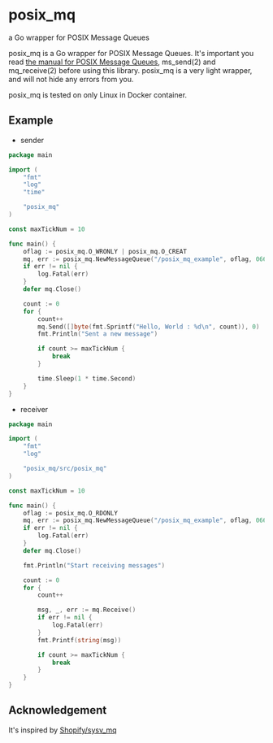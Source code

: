 # posix_mq

a Go wrapper for POSIX Message Queues

posix_mq is a Go wrapper for POSIX Message Queues. It's important you read [the manual for POSIX Message Queues](http://man7.org/linux/man-pages/man7/mq_overview.7.html), ms_send(2) and mq_receive(2) before using this library. posix_mq is a very light wrapper, and will not hide any errors from you.

posix_mq is tested on only Linux in Docker container.

## Example

- sender

```go
package main

import (
	"fmt"
	"log"
	"time"

	"posix_mq"
)

const maxTickNum = 10

func main() {
	oflag := posix_mq.O_WRONLY | posix_mq.O_CREAT
	mq, err := posix_mq.NewMessageQueue("/posix_mq_example", oflag, 0666, nil)
	if err != nil {
		log.Fatal(err)
	}
	defer mq.Close()

	count := 0
	for {
		count++
		mq.Send([]byte(fmt.Sprintf("Hello, World : %d\n", count)), 0)
		fmt.Println("Sent a new message")

		if count >= maxTickNum {
			break
		}

		time.Sleep(1 * time.Second)
	}
}
```

- receiver

```go
package main

import (
	"fmt"
	"log"

	"posix_mq/src/posix_mq"
)

const maxTickNum = 10

func main() {
	oflag := posix_mq.O_RDONLY
	mq, err := posix_mq.NewMessageQueue("/posix_mq_example", oflag, 0666, nil)
	if err != nil {
		log.Fatal(err)
	}
	defer mq.Close()

	fmt.Println("Start receiving messages")

	count := 0
	for {
		count++

		msg, _, err := mq.Receive()
		if err != nil {
			log.Fatal(err)
		}
		fmt.Printf(string(msg))

		if count >= maxTickNum {
			break
		}
	}
}
```

## Acknowledgement

It's inspired by [Shopify/sysv_mq](https://github.com/Shopify/sysv_mq)
